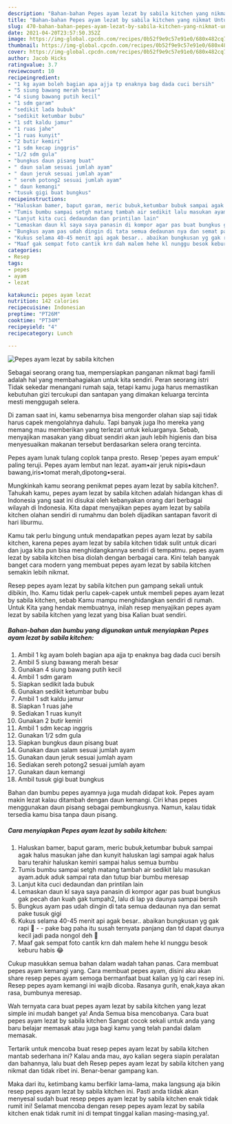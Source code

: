 ```yaml
---
description: "Bahan-bahan Pepes ayam lezat by sabila kitchen yang nikmat Untuk Jualan"
title: "Bahan-bahan Pepes ayam lezat by sabila kitchen yang nikmat Untuk Jualan"
slug: 470-bahan-bahan-pepes-ayam-lezat-by-sabila-kitchen-yang-nikmat-untuk-jualan
date: 2021-04-20T23:57:50.352Z
image: https://img-global.cpcdn.com/recipes/0b52f9e9c57e91e0/680x482cq70/pepes-ayam-lezat-by-sabila-kitchen-foto-resep-utama.jpg
thumbnail: https://img-global.cpcdn.com/recipes/0b52f9e9c57e91e0/680x482cq70/pepes-ayam-lezat-by-sabila-kitchen-foto-resep-utama.jpg
cover: https://img-global.cpcdn.com/recipes/0b52f9e9c57e91e0/680x482cq70/pepes-ayam-lezat-by-sabila-kitchen-foto-resep-utama.jpg
author: Jacob Hicks
ratingvalue: 3.7
reviewcount: 10
recipeingredient:
- "1 kg ayam boleh bagian apa ajja tp enaknya bag dada cuci bersih"
- "5 siung bawang merah besar"
- "4 siung bawang putih kecil"
- "1 sdm garam"
- "sedikit lada bubuk"
- "sedikit ketumbar bubu"
- "1 sdt kaldu jamur"
- "1 ruas jahe"
- "1 ruas kunyit"
- "2 butir kemiri"
- "1 sdm kecap inggris"
- "1/2 sdm gula"
- "bungkus daun pisang buat"
- " daun salam sesuai jumlah ayam"
- " daun jeruk sesuai jumlah ayam"
- " sereh potong2 sesuai jumlah ayam"
- " daun kemangi"
- "tusuk gigi buat bungkus"
recipeinstructions:
- "Haluskan bamer, baput garam, meric bubuk,ketumbar bubuk sampai agak halus masukan jahe dan kunyit haluskan lagi sampai agak halus baru terahir haluskan kemiri sampai halus semua bumbu"
- "Tumis bumbu sampai setgh matang tambah air sedikit lalu masukan ayam.aduk aduk sampai rata dan tutup biar bumbu meresap"
- "Lanjut kita cuci dedaundan dan printilan lain"
- "Lemaskan daun kl saya saya panasin di kompor agar pas buat bungkus gak pecah dan kuah gak tumpah2, lalu di lap ya daunya sampai bersih"
- "Bungkus ayam pas udah dingin di tata semua dedaunan nya dan semat pake tusuk gigi"
- "Kukus selama 40-45 menit api agak besar.. abaikan bungkusan yg gak rapi 🤣  pake bag paha itu susah ternyata panjang dan td dapat daunya kecil jadi pada nongol deh 🙊"
- "Maaf gak sempat foto cantik krn dah malem hehe kl nunggu besok keburu habis 😂"
categories:
- Resep
tags:
- pepes
- ayam
- lezat

katakunci: pepes ayam lezat 
nutrition: 142 calories
recipecuisine: Indonesian
preptime: "PT26M"
cooktime: "PT34M"
recipeyield: "4"
recipecategory: Lunch

---
```



![Pepes ayam lezat by sabila kitchen](https://img-global.cpcdn.com/recipes/0b52f9e9c57e91e0/680x482cq70/pepes-ayam-lezat-by-sabila-kitchen-foto-resep-utama.jpg)

Sebagai seorang orang tua, mempersiapkan panganan nikmat bagi famili adalah hal yang membahagiakan untuk kita sendiri. Peran seorang istri Tidak sekedar menangani rumah saja, tetapi kamu juga harus memastikan kebutuhan gizi tercukupi dan santapan yang dimakan keluarga tercinta mesti menggugah selera.

Di zaman  saat ini, kamu sebenarnya bisa mengorder olahan siap saji tidak harus capek mengolahnya dahulu. Tapi banyak juga lho mereka yang memang mau memberikan yang terlezat untuk keluarganya. Sebab, menyajikan masakan yang dibuat sendiri akan jauh lebih higienis dan bisa menyesuaikan makanan tersebut berdasarkan selera orang tercinta. 

Pepes ayam lunak tulang coplok tanpa presto. Resep &#39;pepes ayam empuk&#39; paling teruji. Pepes ayam lembut nan lezat. ayam•air jeruk nipis•daun bawang,iris•tomat merah,dipotong•serai.

Mungkinkah kamu seorang penikmat pepes ayam lezat by sabila kitchen?. Tahukah kamu, pepes ayam lezat by sabila kitchen adalah hidangan khas di Indonesia yang saat ini disukai oleh kebanyakan orang dari berbagai wilayah di Indonesia. Kita dapat menyajikan pepes ayam lezat by sabila kitchen olahan sendiri di rumahmu dan boleh dijadikan santapan favorit di hari liburmu.

Kamu tak perlu bingung untuk mendapatkan pepes ayam lezat by sabila kitchen, karena pepes ayam lezat by sabila kitchen tidak sulit untuk dicari dan juga kita pun bisa menghidangkannya sendiri di tempatmu. pepes ayam lezat by sabila kitchen bisa diolah dengan berbagai cara. Kini telah banyak banget cara modern yang membuat pepes ayam lezat by sabila kitchen semakin lebih nikmat.

Resep pepes ayam lezat by sabila kitchen pun gampang sekali untuk dibikin, lho. Kamu tidak perlu capek-capek untuk membeli pepes ayam lezat by sabila kitchen, sebab Kamu mampu menghidangkan sendiri di rumah. Untuk Kita yang hendak membuatnya, inilah resep menyajikan pepes ayam lezat by sabila kitchen yang lezat yang bisa Kalian buat sendiri.

<!--inarticleads1-->

##### Bahan-bahan dan bumbu yang digunakan untuk menyiapkan Pepes ayam lezat by sabila kitchen:

1. Ambil 1 kg ayam boleh bagian apa ajja tp enaknya bag dada cuci bersih
1. Ambil 5 siung bawang merah besar
1. Gunakan 4 siung bawang putih kecil
1. Ambil 1 sdm garam
1. Siapkan sedikit lada bubuk
1. Gunakan sedikit ketumbar bubu
1. Ambil 1 sdt kaldu jamur
1. Siapkan 1 ruas jahe
1. Sediakan 1 ruas kunyit
1. Gunakan 2 butir kemiri
1. Ambil 1 sdm kecap inggris
1. Gunakan 1/2 sdm gula
1. Siapkan bungkus daun pisang buat
1. Gunakan  daun salam sesuai jumlah ayam
1. Gunakan  daun jeruk sesuai jumlah ayam
1. Sediakan  sereh potong2 sesuai jumlah ayam
1. Gunakan  daun kemangi
1. Ambil tusuk gigi buat bungkus


Bahan dan bumbu pepes ayamnya juga mudah didapat kok. Pepes ayam makin lezat kalau ditambah dengan daun kemangi. Ciri khas pepes menggunakan daun pisang sebagai pembungkusnya. Namun, kalau tidak tersedia kamu bisa tanpa daun pisang. 

<!--inarticleads2-->

##### Cara menyiapkan Pepes ayam lezat by sabila kitchen:

1. Haluskan bamer, baput garam, meric bubuk,ketumbar bubuk sampai agak halus masukan jahe dan kunyit haluskan lagi sampai agak halus baru terahir haluskan kemiri sampai halus semua bumbu
1. Tumis bumbu sampai setgh matang tambah air sedikit lalu masukan ayam.aduk aduk sampai rata dan tutup biar bumbu meresap
1. Lanjut kita cuci dedaundan dan printilan lain
1. Lemaskan daun kl saya saya panasin di kompor agar pas buat bungkus gak pecah dan kuah gak tumpah2, lalu di lap ya daunya sampai bersih
1. Bungkus ayam pas udah dingin di tata semua dedaunan nya dan semat pake tusuk gigi
1. Kukus selama 40-45 menit api agak besar.. abaikan bungkusan yg gak rapi 🤣 -  - pake bag paha itu susah ternyata panjang dan td dapat daunya kecil jadi pada nongol deh 🙊
1. Maaf gak sempat foto cantik krn dah malem hehe kl nunggu besok keburu habis 😂


Cukup masukkan semua bahan dalam wadah tahan panas. Cara membuat pepes ayam kemangi yang. Cara membuat pepes ayam, disini aku akan share resep pepes ayam semoga bermanfaat buat kalian yg lg cari resep ini. Resep pepes ayam kemangi ini wajib dicoba. Rasanya gurih, enak,kaya akan rasa, bumbunya meresap. 

Wah ternyata cara buat pepes ayam lezat by sabila kitchen yang lezat simple ini mudah banget ya! Anda Semua bisa mencobanya. Cara buat pepes ayam lezat by sabila kitchen Sangat cocok sekali untuk anda yang baru belajar memasak atau juga bagi kamu yang telah pandai dalam memasak.

Tertarik untuk mencoba buat resep pepes ayam lezat by sabila kitchen mantab sederhana ini? Kalau anda mau, ayo kalian segera siapin peralatan dan bahannya, lalu buat deh Resep pepes ayam lezat by sabila kitchen yang nikmat dan tidak ribet ini. Benar-benar gampang kan. 

Maka dari itu, ketimbang kamu berfikir lama-lama, maka langsung aja bikin resep pepes ayam lezat by sabila kitchen ini. Pasti anda tiidak akan menyesal sudah buat resep pepes ayam lezat by sabila kitchen enak tidak rumit ini! Selamat mencoba dengan resep pepes ayam lezat by sabila kitchen enak tidak rumit ini di tempat tinggal kalian masing-masing,ya!.

